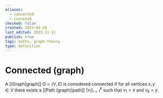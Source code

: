 ```yaml
---
aliases:
  - connected
  - Conneted
checked: false
created: 2023-08-28
last_edited: 2023-11-11
publish: true
tags: maths, graph-theory
type: definition
---
```

# Connected (graph)

A [[Graph|graph]] $G = (V, E)$ is considered connected if for all vertices $x,y \in V$ there exists a [[Path (graph)|path]] $\{v_i\}_{i=1}^k$ such that $v_1 = x$ and $v_k = y$.
